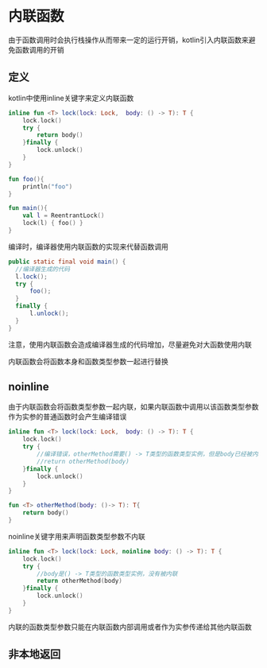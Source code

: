 # 内联函数
由于函数调用时会执行栈操作从而带来一定的运行开销，kotlin引入内联函数来避免函数调用的开销

## 定义
kotlin中使用inline关键字来定义内联函数

```kotlin
inline fun <T> lock(lock: Lock,  body: () -> T): T {
    lock.lock()
    try {
        return body()
    }finally {
        lock.unlock()
    }
}

fun foo(){
    println("foo")
}

fun main(){
    val l = ReentrantLock()
    lock(l) { foo() }
}    
```

编译时，编译器使用内联函数的实现来代替函数调用

```java
public static final void main() {
  //编译器生成的代码
  l.lock();
  try {
      foo();
  }
  finally {
      l.unlock();
  }
}
```

注意，使用内联函数会造成编译器生成的代码增加，尽量避免对大函数使用内联

内联函数会将函数本身和函数类型参数一起进行替换

## noinline
由于内联函数会将函数类型参数一起内联，如果内联函数中调用以该函数类型参数作为实参的普通函数时会产生编译错误

```kotlin
inline fun <T> lock(lock: Lock,  body: () -> T): T {
    lock.lock()
    try {
        //编译错误，otherMethod需要() -> T类型的函数类型实例，但是body已经被内联成为一个具体的函数值
        //return otherMethod(body)
    }finally {
        lock.unlock()
    }
}

fun <T> otherMethod(body: ()-> T): T{
    return body()
}
```

noinline关键字用来声明函数类型参数不内联

```kotlin
inline fun <T> lock(lock: Lock, noinline body: () -> T): T {
    lock.lock()
    try {
        //body是() -> T类型的函数类型实例，没有被内联
        return otherMethod(body)
    }finally {
        lock.unlock()
    }
}
```

内联的函数类型参数只能在内联函数内部调用或者作为实参传递给其他内联函数

## 非本地返回




